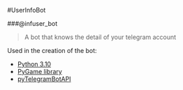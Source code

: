 #UserInfoBot

###@infuser_bot

>A bot that knows the detail of your telegram account

Used in the creation of the bot:
* [Python 3.10](https://www.python.org/downloads/release/python-3100/)
* [PyGame library](https://www.pygame.org/news)
* [pyTelegramBotAPI](https://github.com/eternnoir/pyTelegramBotAPI)